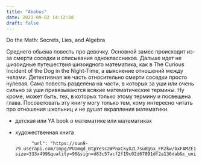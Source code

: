 ```yaml
---
title: "Abobus"
date: 2021-09-02 14:12:08
draft: false
---
```


Do the Math: Secrets, Lies, and Algebra

Среднего обьема повесть про девочку. Основной замес происходит из-за смерти соседки и списывания одноклассников. Дальше идет не шизоидные путешествия шизоидного математика, как в The Curious Incident of the Dog in the Night-Time, а выяснение отношений между челами. Детективная же часть относительно смерти соседки просто нулевая. Сама повесть разделена на части, в которых за уши или очень сильно за уши привязываются всякие математические термины. Ну кроме, может быть, тех, в которых только этому термину и посвещена глава.
Посоветовать эту книгу могу только тем, кому интересно читать про отношения школьниц и не душат вкрапления математики.

+ детская или YA book о математике или математиках
+ художественная книга

            "url": "https://sun9-79.userapi.com/impg/PUUmqd_BtpYesc2WPnxCkyXZL7su8gGx_FR2kw/bxFAMZE1RAs.jpg?size=333x499&quality=96&sign=d83c57acf2f19c02d67091df2a136dab&c_uniq_tag=v5HB4_4UkxT0KF779OBPEQuJtcSiae1pxcXAbONzPh4&type=album",
